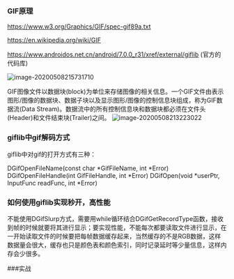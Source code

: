 ### GIF原理

https://www.w3.org/Graphics/GIF/spec-gif89a.txt

https://en.wikipedia.org/wiki/GIF

https://www.androidos.net.cn/android/7.0.0_r31/xref/external/giflib (官方的代码库)

![image-20200508215731710](https://tva1.sinaimg.cn/large/007S8ZIlly1geldz06f6zj312u0datei.jpg)

GIF图像文件以数据块(block)为单位来存储图像的相关信息。一个GIF文件由表示图形/图像的数据块、数据子块以及显示图形/图像的控制信息块组成，称为GIF数据流(Data Stream)。数据流中的所有控制信息块和数据块都必须在文件头(Header)和文件结束块(Trailer)之间。
![image-20200508213223022](https://tva1.sinaimg.cn/large/007S8ZIlgy1geld8wkrj5j31hp0u0h0y.jpg)

### giflib中gif解码方式

giflib中对gif的打开方式有三种：

DGifOpenFileName(const char *GifFileName, int *Error)
DGifOpenFileHandle(int GifFileHandle, int *Error)
DGifOpen(void *userPtr, InputFunc readFunc, int *Error)

### 如何使用giflib实现秒开，高性能

不能使用DGifSlurp方式，需要用while循环结合DGifGetRecordType函数，接收到帧的时候就要将其进行显示；要实现性能，不能每次都要读取文件进行显示，在一开始读取文件的时候要把每帧数据缓存起来，当然缓存的不是RGB数据，这样数据量会很大，缓存也只是颜色表和颜色索引，同时记录延时等少量信息，这样内存会少很多。

###实战

